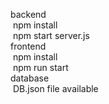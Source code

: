 backend<br/>
&nbsp;npm install<br/>
&nbsp;npm start server.js<br/>
frontend<br/>
&nbsp;npm install<br/>
&nbsp;npm run start<br/>
database<br/>
&nbsp;DB.json file available<br/>
